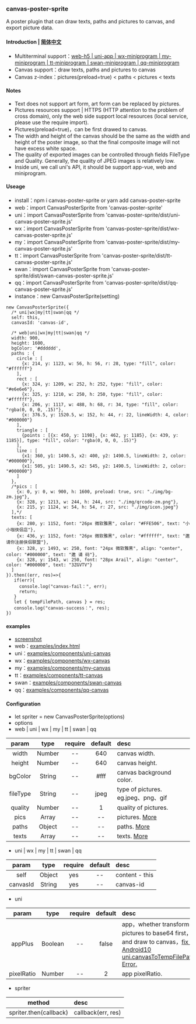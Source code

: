 ### canvas-poster-sprite
A poster plugin that can draw texts, paths and pictures to canvas, and export picture data.

#### Introduction | [简体中文](https://github.com/466102061/canvas-poster-sprite/blob/main/doc/README-ZH.md)
+ Multiterminal support：[web-h5 | uni-app | wx-miniprogram | my-miniprogram | tt-miniprogram | swan-miniprogram | qq-miniprogram](https://github.com/466102061/canvas-poster-sprite/tree/main/dist)
+ Canvas support：draw texts, paths and pictures to canvas
+ Canvas z-index：pictures(preload=true) < paths < pictures < texts

#### Notes
+ Text does not support art form, art form can be replaced by pictures.
+ Pictures resources support | HTTPS (HTTP attention to the problem of cross domain), only the web side support local resources (local service, please use the require import).
+ Pictures(preload=true)，can be first drawed to canvas.
+ The width and height of the canvas should be the same as the width and height of the poster image, so that the final composite image will not have excess white space.
+ The quality of exported images can be controlled through fields FileType and Quality. Generally, the quality of JPEG images is relatively low.
+ Inside uni, we call uni's API, it should be support app-vue, web and miniprogram. 

#### Useage
+ install：npm i canvas-poster-sprite  or yarn add canvas-poster-sprite
+ web：import CanvasPosterSprite from 'canvas-poster-sprite'
+ uni：import CanvasPosterSprite from 'canvas-poster-sprite/dist/uni-canvas-poster-sprite.js'
+ wx：import CanvasPosterSprite from 'canvas-poster-sprite/dist/wx-canvas-poster-sprite.js'
+ my：import CanvasPosterSprite from 'canvas-poster-sprite/dist/my-canvas-poster-sprite.js'
+ tt：import CanvasPosterSprite from 'canvas-poster-sprite/dist/tt-canvas-poster-sprite.js'
+ swan：import CanvasPosterSprite from 'canvas-poster-sprite/dist/swan-canvas-poster-sprite.js'
+ qq：import CanvasPosterSprite from 'canvas-poster-sprite/dist/qq-canvas-poster-sprite.js'
+ instance：new CanvasPosterSprite(setting)
```
new CanvasPosterSprite({
  /* uni|wx|my|tt|swan|qq */
  self: this, 
  canvasId: 'canvas-id',

  /* web|uni|wx|my|tt|swan|qq */
  width: 900,
  height: 1600,
  bgColor: '#dddddd',
  paths : {
    circle : [
      {x: 214, y: 1123, w: 56, h: 56, r: 28, type: "fill", color: "#ffffff"}
    ],
    rect : [
      {x: 324, y: 1209, w: 252, h: 252, type: "fill", color: "#e6e6e6"},
      {x: 325, y: 1210, w: 250, h: 250, type: "fill", color: "#ffffff"},
      {x: 206, y: 1117, w: 488, h: 68, r: 34, type: "fill", color: "rgba(0, 0, 0, .15)"},
      {x: 376.5, y: 1520.5, w: 152, h: 44, r: 22, lineWidth: 4, color: "#000000"}
    ],
    triangle : [
      {points : [{x: 450, y: 1198}, {x: 462, y: 1185}, {x: 439, y: 1185}], type: "fill", color: "rgba(0, 0, 0, .15)"}
    ],
    line : [
      {x1: 360, y1: 1490.5, x2: 400, y2: 1490.5, lineWidth: 2, color: "#000000"},
      {x1: 505, y1: 1490.5, x2: 545, y2: 1490.5, lineWidth: 2, color: "#000000"}
    ]
  },
  /*pics : [
    {x: 0, y: 0, w: 900, h: 1600, preload: true, src: "./img/bg-zm.jpg"},
    {x: 328, y: 1213, w: 244, h: 244, src: "./img/qrcode-zm.png"},
    {x: 215, y: 1124, w: 54, h: 54, r: 27, src: "./img/icon.jpeg"}
  ],*/
  texts: [
    {x: 280, y: 1152, font: "26px 微软雅黑", color: "#FFE506", text: "小小咖侠侣店"},
    {x: 436, y: 1152, font: "26px 微软雅黑", color: "#ffffff", text: "邀请你注册侠侣联盟"},
    {x: 328, y: 1493, w: 250, font: "24px 微软雅黑", align: "center", color: "#000000", text: "邀 请 码"},
    {x: 328, y: 1543, w: 250, font: "28px Arail", align: "center", color: "#000000", text: "3ZGVTV"}
  ]
}).then((err, res)=>{
   if(err){
     console.log("canvas-fail：", err);
     return;
   }
   let { tempFilePath, canvas } = res;
   console.log("canvas-success：", res);
})
```
#### examples
+ [screenshot](https://github.com/466102061/canvas-poster-sprite/tree/main/screenshot)
+ web：[examples/index.html](https://github.com/466102061/canvas-poster-sprite/tree/main/examples)
+ uni：[examples/components/uni-canvas](https://github.com/466102061/canvas-poster-sprite/tree/main/examples/components)
+ wx：[examples/components/wx-canvas](https://github.com/466102061/canvas-poster-sprite/tree/main/examples/components)
+ my：[examples/components/my-canvas](https://github.com/466102061/canvas-poster-sprite/tree/main/examples/components)
+ tt：[examples/components/tt-canvas](https://github.com/466102061/canvas-poster-sprite/tree/main/examples/components)
+ swan：[examples/components/swan-canvas](https://github.com/466102061/canvas-poster-sprite/tree/main/examples/components)
+ qq：[examples/components/qq-canvas](https://github.com/466102061/canvas-poster-sprite/tree/main/examples/components)
#### Configuration
+ let spriter = new CanvasPosterSprite(options)
+ options
+ web | uni | wx | my | tt | swan | qq

| param | type | require | default | desc |
| :----: | :----: | :----: | :----: | :---- |
| width | Number | -- | 640 | canvas width. |
| height | Number | -- | 640 | canvas height. |
| bgColor | String | -- | #fff | canvas background color. |
| fileType | String | -- | jpeg | type of pictures. eg.jpeg、png、gif |
| quality | Number | -- | 1 | quality of pictures. |
| pics | Array | -- | -- | pictures. [More](https://github.com/466102061/canvas-poster-sprite/blob/main/doc/draw-pic.md) |
| paths | Object | -- | -- | paths. [More](https://github.com/466102061/canvas-poster-sprite/blob/main/doc/draw-path.md) |
| texts | Array | -- | -- | texts. [More](https://github.com/466102061/canvas-poster-sprite/blob/main/doc/draw-text.md) |

+  uni | wx | my | tt | swan | qq

| param | type | require | default | desc |
| :----: | :----: | :----: | :----: | :---- |
| self | Object | yes | -- | content - this |
| canvasId | String | yes | -- | canvas-id |

+ uni

| param | type | require | default | desc |
| :----: | :----: | :----: | :----: | :---- |
| appPlus | Boolean | -- | false | app，whether transform pictures to base64 first，and draw to canvas，[fix：Android10 uni.canvasToTempFilePath Error.](https://ask.dcloud.net.cn/question/103303) |
| pixelRatio | Number | -- | 2 | app pixelRatio. |

+ spriter

| method | desc |
| :----:| :---- |
| spriter.then(callback) | callback(err, res) |

